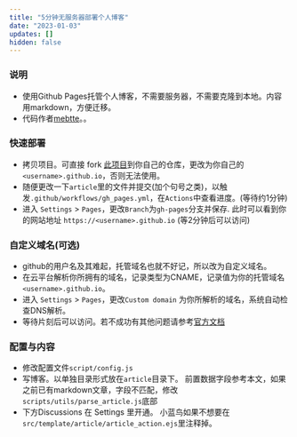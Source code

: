 ```yaml
---
title: "5分钟无服务器部署个人博客"
date: "2023-01-03"
updates: []
hidden: false
---
```


### 说明
- 使用Github Pages托管个人博客，不需要服务器，不需要克隆到本地。内容用markdown，方便迁移。
- 代码作者[mebtte](https://github.com/mebtte/animal-photosynthesis)。。


### 快速部署
- 拷贝项目。可直接 fork [此项目](https://github.com/tomatocuke/tomatocuke.github.io)到你自己的仓库，更改为你自己的`<username>.github.io`，否则无法使用。
- 随便更改一下`article`里的文件并提交(加个句号之类)，以触发`.github/workflows/gh_pages.yml`，在`Actions`中查看进度。(等待约1分钟)
- 进入 `Settings` > `Pages`，更改`Branch`为`gh-pages`分支并保存. 此时可以看到你的网站地址 `https://<username>.github.io` (等2分钟后可以访问)

### 自定义域名(可选)
- github的用户名及其难起，托管域名也就不好记，所以改为自定义域名。
- 在云平台解析你所拥有的域名，记录类型为CNAME，记录值为你的托管域名`<username>.github.io`。
- 进入 `Settings` > `Pages`，更改`Custom domain` 为你所解析的域名，系统自动检查DNS解析。
- 等待片刻后可以访问。若不成功有其他问题请参考[官方文档](https://docs.github.com/en/pages/configuring-a-custom-domain-for-your-github-pages-site)

### 配置与内容
- 修改配置文件`script/config.js`
- 写博客。以单独目录形式放在`article`目录下。 前置数据字段参考本文，如果之前已有markdown文章，字段不匹配，修改`scripts/utils/parse_article.js`底部
- 下方Discussions 在 Settings 里开通。 小蓝鸟如果不想要在`src/template/article/article_action.ejs`里注释掉。

